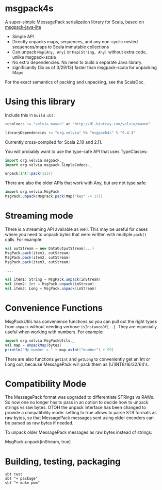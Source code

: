 msgpack4s
=========

A super-simple MessagePack serialization library for Scala, based on [msgpack-java-lite](https://bitbucket.org/sirbrialliance/msgpack-java-lite/overview)

* Simple API
* Directly unpacks maps, sequences, and any non-cyclic nested sequences/maps to Scala immutable collections
* Can unpack `Map[Any, Any]` or `Map[String, Any]` without extra code, unlike msgpack-scala
* No extra dependencies.  No need to build a separate Java library.
* significantly (3x as of 3/29/13) faster than msgpack-scala for unpacking Maps

For the exact semantics of packing and unpacking, see the ScalaDoc.

Using this library
==================

Include this in `build.sbt`:

```scala
resolvers += "velvia maven" at "http://dl.bintray.com/velvia/maven"

libraryDependencies += "org.velvia" %% "msgpack4s" % "0.4.3"
```

Currently cross-compiled for Scala 2.10 and 2.11.

You will probably want to use the type-safe API that uses TypeClasses:

```scala
import org.velvia.msgpack._
import org.velvia.msgpack.SimpleCodecs._

unpack[Int](pack(123))
```

There are also the older APIs that work with Any, but are not type safe:

```scala
import org.velvia.MsgPack
MsgPack.unpack(MsgPack.pack(Map("key" -> 3)))
```

Streaming mode
==============

There is a streaming API available as well.  This may be useful for cases where you need to unpack bytes that
were written with multiple `pack()` calls.  For example:

```scala
val outStream = new DataOutputStream(...)
MsgPack.pack(item1, outStream)
MsgPack.pack(item2, outStream)
MsgPack.pack(item3, outStream)

....

val item1: String = MsgPack.unpack(inStream)
val item2: Int = MsgPack.unpack(inStream)
val item3: Long = MsgPack.unpack(inStream)
```

Convenience Functions
=====================

MsgPackUtils has convenience functions so you can pull out the right types from `unpack` without needing
verbose `isInstanceOf[..]`.  They are especially useful when working with numbers.  For example:

```scala
import org.velvia.MsgPackUtils._
val map = unpackMap(bytes)
println("My number = " + map.asInt("number") + 99)
```

There are also functions `getInt` and `getLong` to conveniently get an Int or Long out, because MessagePack will pack them as [U]INT8/16/32/64's.

Compatibility Mode
==================
The MessagePack format was upgraded to differentiate STRings vs RAWs.  So now 
one no longer has to pass in an option to decide how to unpack strings vs raw bytes.
OTOH the unpack interface has been changed to provide a compatibility mode:
setting to true allows to parse STR formats as raw bytes, so that MessagePack messages
sent using older encoders can be parsed as raw bytes if needed.

To unpack older MessagePack messages as raw bytes instead of strings:

   MsgPack.unpack(inStream, true)

Building, testing, packaging
============================

    sbt test
    sbt "+ package"
    sbt "+ make-pom"
